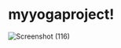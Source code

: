 # myyogaproject!
![Screenshot (116)](https://user-images.githubusercontent.com/58219714/207641833-a1b9003f-8f42-4fcc-a46d-59ab4910cc4d.png)
